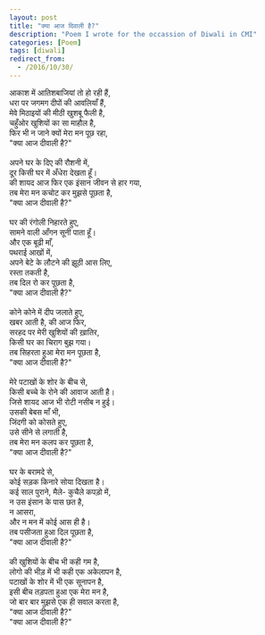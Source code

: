 ```yaml
---
layout: post
title: "क्या आज दिवाली है?"
description: "Poem I wrote for the occassion of Diwali in CMI"
categories: [Poem]
tags: [diwali]
redirect_from:
  - /2016/10/30/
---
```


आकाश में आतिशबाजियां तो हो रही हैं, <br/> 
धरा पर जगमग दीपों की आवलियाँ हैं, <br/> 
मेवे मिठाइयों की मीठी खुशबू फैली है, <br/> 
चहुँओर खुशियों का सा माहौल है, <br/> 
फिर भी न जाने क्यों मेरा मन पूछ रहा, <br/> 
"क्या आज दीवाली है?" <br/> 
 <br/> 
अपने घर के दिए की रौशनी में, <br/> 
दूर किसी घर में अँधेरा देखता हूँ।  <br/> 
की शायद आज फिर एक इंसान जीवन से हार गया, <br/> 
तब मेरा मन कचोट कर मुझसे पूछता है, <br/> 
"क्या आज दीवाली है?" <br/> 
 <br/> 
घर की रंगोली निहारते हुए, <br/> 
सामने वाली आँगन सूनी पाता हूँ।  <br/> 
और एक बूढी माँ, <br/> 
पथराई आखों में, <br/> 
अपने बेटे के लौटने की झूठी आस लिए, <br/> 
रस्ता तकती है, <br/> 
तब दिल रो कर पूछता है,  <br/> 
"क्या आज दीवाली है?" <br/> 
 <br/> 
कोने कोने में दीप जलाते हुए, <br/> 
खबर आती है, की आज फिर, <br/> 
सरहद पर मेरी खुशियों की ख़ातिर, <br/> 
किसी घर का चिराग बुझ गया।  <br/> 
तब सिहरता हुआ मेरा मन पूछता है, <br/> 
"क्या आज दीवाली है?" <br/> 
 <br/> 
मेरे पटाखों के शोर के बीच से, <br/> 
किसी बच्चे के रोने की आवाज आती है।  <br/> 
जिसे शायद आज भी रोटी नसीब न हुई।  <br/> 
उसकी बेबस माँ भी, <br/> 
जिंदगी को कोसते हुए, <br/> 
उसे सीने से लगाती है, <br/> 
तब मेरा मन कलप कर पूछता है, <br/> 
"क्या आज दीवाली है?" <br/> 
 <br/> 
घर के बरामदे से, <br/> 
कोई सड़क  किनारे सोया दिखता  है।  <br/> 
कई साल पुराने, मैले- कुचैले कपड़ो में, <br/> 
न उस इंसान के पास छत  है, <br/> 
न आसरा, <br/> 
और न मन में कोई आस ही है।  <br/> 
तब पसीजता हुआ दिल पूछता है, <br/> 
"क्या आज दीवाली है?" <br/> 
 <br/> 
की खुशियों के बीच भी कही गम है, <br/> 
लोगो की भीड़ में भी कही एक अकेलापन है, <br/> 
पटाखों के शोर में भी एक सूनापन है, <br/> 
इसी बीच तड़पता हुआ एक मेरा मन है, <br/> 
जो बार बार मुझसे एक ही सवाल करता है, <br/> 
"क्या आज दीवाली है?" <br/> 
"क्या आज दीवाली है?"
